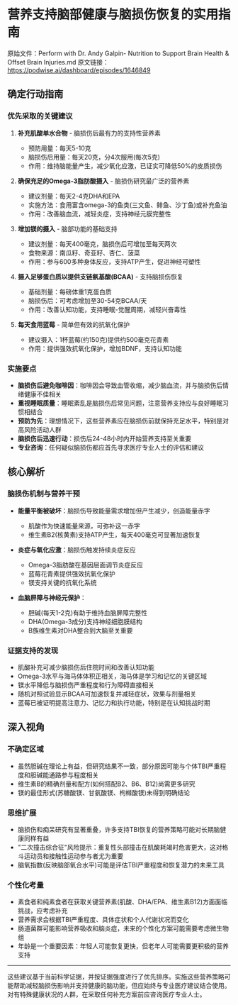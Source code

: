 # 营养支持脑部健康与脑损伤恢复的实用指南

原始文件：Perform with Dr. Andy Galpin- Nutrition to Support Brain Health & Offset Brain Injuries.md
原文链接：https://podwise.ai/dashboard/episodes/1646849

## 确定行动指南

### 优先采取的关键建议
1. **补充肌酸单水合物** - 脑损伤后最有力的支持性营养素
   * 预防用量：每天5-10克
   * 脑损伤后用量：每天20克，分4次服用(每次5克)
   * 作用：维持脑能量产生，减少氧化应激，已证实可降低50%的皮质损伤

2. **确保充足的Omega-3脂肪酸摄入** - 脑损伤研究最广泛的营养素
   * 建议剂量：每天2-4克DHA和EPA
   * 实施方法：食用富含omega-3的鱼类(三文鱼、鲱鱼、沙丁鱼)或补充鱼油
   * 作用：改善脑血流，减轻炎症，支持神经元膜完整性

3. **增加镁的摄入** - 脑部功能的基础支持
   * 建议剂量：每天400毫克，脑损伤后可增加至每天两次
   * 食物来源：南瓜籽、奇亚籽、杏仁、菠菜
   * 作用：参与600多种身体反应，支持ATP产生，促进神经可塑性

4. **摄入足够蛋白质以提供支链氨基酸(BCAA)** - 支持脑损伤恢复
   * 基础剂量：每磅体重1克蛋白质
   * 脑损伤后：可考虑增加至30-54克BCAA/天
   * 作用：改善认知功能，支持睡眠-觉醒周期，减轻兴奋毒性

5. **每天食用蓝莓** - 简单但有效的抗氧化保护
   * 建议摄入：1杯蓝莓(约150克)提供约500毫克花青素
   * 作用：提供强效抗氧化保护，增加BDNF，支持认知功能

### 实施要点
* **脑损伤后避免咖啡因**：咖啡因会导致血管收缩，减少脑血流，并与脑损伤后情绪健康不佳相关
* **重视睡眠质量**：睡眠紊乱是脑损伤后常见问题，注意营养支持应与良好睡眠习惯相结合
* **预防为先**：理想情况下，这些营养素应在脑损伤前就保持充足水平，特别是对高风险活动人群
* **脑损伤后迅速行动**：损伤后24-48小时内开始营养支持至关重要
* **专业咨询**：任何疑似脑损伤都应首先寻求医疗专业人士的评估和建议

## 核心解析

### 脑损伤机制与营养干预
* **能量平衡被破坏**：脑损伤导致能量需求增加但产生减少，创造能量赤字
  * 肌酸作为快速能量来源，可弥补这一赤字
  * 维生素B2(核黄素)支持ATP产生，每天400毫克可显著加速恢复

* **炎症与氧化应激**：脑损伤触发持续炎症反应
  * Omega-3脂肪酸在基因层面调节炎症反应
  * 蓝莓花青素提供强效抗氧化保护
  * 镁支持关键的抗氧化系统

* **血脑屏障与神经元保护**：
  * 胆碱(每天1-2克)有助于维持血脑屏障完整性
  * DHA(Omega-3成分)支持神经细胞膜结构
  * B族维生素对DHA整合到大脑至关重要

### 证据支持的发现
* 肌酸补充可减少脑损伤后住院时间和改善认知功能
* Omega-3水平与海马体体积正相关，海马体是学习和记忆的关键区域
* 镁水平降低与脑损伤严重程度和行为障碍直接相关
* 随机对照试验显示BCAA可加速恢复并减轻症状，效果与剂量相关
* 蓝莓已被证明提高注意力、记忆力和执行功能，特别是在认知挑战时期

## 深入视角

### 不确定区域
* 虽然胆碱在理论上有益，但研究结果不一致，部分原因可能与个体TBI严重程度和胆碱能通路参与程度相关
* 维生素B的精确剂量和配方(如何搭配B2、B6、B12)尚需更多研究
* 镁的最佳形式(苏糖酸镁、甘氨酸镁、枸橼酸镁)未得到明确结论

### 思维扩展
* 脑损伤和痴呆研究有显著重叠，许多支持TBI恢复的营养策略可能对长期脑健康同样有益
* "二次撞击综合征"风险提示：重复性头部撞击在肌酸耗竭时危害更大，这对格斗运动员和接触性运动参与者尤为重要
* 脑氧指数(反映脑部氧合水平)可能是评估TBI严重程度和恢复潜力的未来工具

### 个性化考量
* 素食者和纯素食者在获取关键营养素(肌酸、DHA/EPA、维生素B12)方面面临挑战，应考虑补充
* 营养需求会根据TBI严重程度、具体症状和个人代谢状况而变化
* 肠道菌群可能影响营养吸收和脑炎症，未来的个性化方案可能需要考虑微生物组
* 年龄是一个重要因素：年轻人可能恢复更快，但老年人可能需要更积极的营养支持

---

这些建议基于当前科学证据，并按证据强度进行了优先排序。实施这些营养策略可能帮助减轻脑损伤影响并支持健康的脑功能，但应始终与专业医疗建议结合使用。对有特殊健康状况的人群，在采取任何补充方案前应咨询医疗专业人士。
